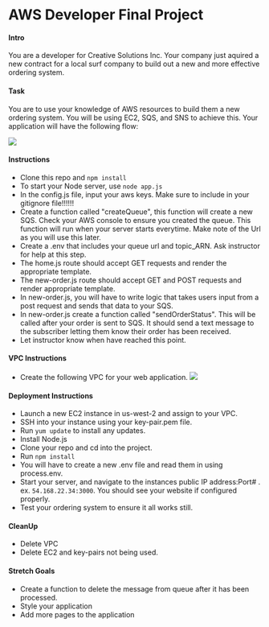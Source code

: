 # AWS Developer Final Project

#### Intro
You are a developer for Creative Solutions Inc. Your company just aquired a new contract for a local surf company to build out a new and more effective ordering system.

#### Task
You are to use your knowledge of AWS resources to build them a new ordering system. You will be using EC2, SQS, and SNS to achieve this. Your application will have the following flow: 

![](https://github.com/junior-devleague/aws-developer-final/blob/master/images/AWS%20Web%20Application%20Publishing.png)

#### Instructions
- Clone this repo and ```npm install```
- To start your Node server, use ```node app.js```
- In the config.js file, input your aws keys. Make sure to include in your gitignore file!!!!!!
- Create a function called "createQueue", this function will create a new SQS. Check your AWS console to ensure you created the queue. This function will run when your server starts everytime. Make note of the Url as you will use this later.
- Create a .env that includes your queue url and topic_ARN. Ask instructor for help at this step.
- The home.js route should accept GET requests and render the appropriate template.
- The new-order.js route should accept GET and POST requests and render appropriate template.
- In new-order.js, you will have to write logic that takes users input from a post request and sends that data to your SQS.
- In new-order.js create a function called "sendOrderStatus". This will be called after your order is sent to SQS. It should send a text message to the subscriber letting them know their order has been received.
- Let instructor know when have reached this point.

#### VPC Instructions
- Create the following VPC for your web application.
![](https://github.com/junior-devleague/aws-developer-final/blob/master/images/AWS%20Network%20Diagram.png)


#### Deployment Instructions
- Launch a new EC2 instance in us-west-2 and assign to your VPC.
- SSH into your instance using your key-pair.pem file.
- Run ```yum update``` to install any updates.
- Install Node.js
- Clone your repo and cd into the project.
- Run ```npm install```
- You will have to create a new .env file and read them in using process.env.
- Start your server, and navigate to the instances public IP address:Port# . ex. ```54.168.22.34:3000```. You should see your website if configured properly.
- Test your ordering system to ensure it all works still.

#### CleanUp
- Delete VPC 
- Delete EC2 and key-pairs not being used.

#### Stretch Goals
- Create a function to delete the message from queue after it has been processed.
- Style your application
- Add more pages to the application

